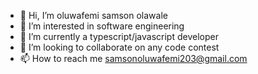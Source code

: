 - 👋 Hi, I’m oluwafemi samson olawale 
- 👀 I’m interested in software engineering 
- 🌱 I’m currently a typescript/javascript developer
- 💞️ I’m looking to collaborate on any code contest
- 📫 How to reach me samsonoluwafemi203@gmail.com

<!---
daboss2003/daboss2003 is a ✨ special ✨ repository because its `README.md` (this file) appears on your GitHub profile.
You can click the Preview link to take a look at your changes.
--->
